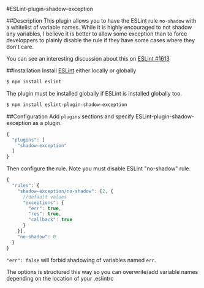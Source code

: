 #ESLint-plugin-shadow-exception

##Description
This plugin allows you to have the ESLint rule `no-shadow` with a whitelist of variable names.
While it is highly encouraged to not shadow any variables, I believe it is better to allow some exception than to force developpers to plainly disable the rule if they have some cases where they don't care.

You can see an interesting discussion about this on [ESLint #1613](https://github.com/eslint/eslint/issues/1613)

##Installation
Install [ESLint](https://github.com/eslint/eslint) either locally or globally
```bash
$ npm install eslint
```
The plugin must be installed globally if ESLint is installed globally too.
```bash
$ npm install eslint-plugin-shadow-exception
```

##Configuration
Add `plugins` sections and specify ESLint-plugin-shadow-exception as a plugin.
```js
{
  "plugins": [
    "shadow-exception"
  ]
}
```
Then configure the rule. Note you must disable ESLint "no-shadow" rule.
```js
{
  "rules": {
    "shadow-exception/no-shadow": [2, {
      //default values
      "exceptions": {
        "err": true,
        "res": true,
        "callback": true
      }
    }],
    "no-shadow": 0
  }
}
```
`"err": false` will forbid shadowing of variables named `err`.

The options is structured this way so you can overwrite/add variable names depending on the location of your .eslintrc
